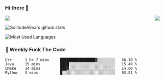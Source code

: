 ### Hi there 👋
<p>
  <a href="https://count.getloli.com/"><img src="https://count.getloli.com/get/@:solitudealma"></a>
  <img src="https://weather-icon.journeyad.repl.co/@guangzhou?v=1" align="right">
</p>



![SolitudeAlma's github stats](https://github-readme-stats.vercel.app/api?username=solitudealma&show_icons=true&theme=radical)



![Most Used Languages](https://github-readme-stats.vercel.app/api/top-langs/?username=solitudealma&layout=compact&hide_border=true&theme=dark)
<!-- ![visitors](https://visitor-badge.glitch.me/badge?page_id=solitudealma.solitudealma.id) -->


### :dart: Weekly Fuck The Code

<!--START_SECTION:waka-->
```text
C++      1 hr 7 mins     ████████████████▓░░░░░░░░   66.10 % 
Java     15 mins         ████░░░░░░░░░░░░░░░░░░░░░   15.40 % 
CMake    14 mins         ███▓░░░░░░░░░░░░░░░░░░░░░   14.00 % 
Python   3 mins          █░░░░░░░░░░░░░░░░░░░░░░░░   03.81 % 
```
<!--END_SECTION:waka-->

